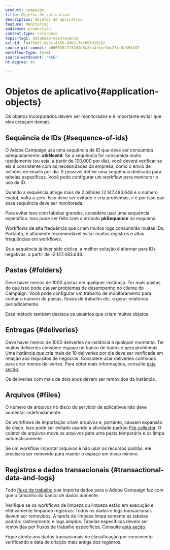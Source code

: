```yaml
---
product: campaign
title: Objetos de aplicativo
description: Objetos de aplicativo
feature: Monitoring
audience: production
content-type: reference
topic-tags: database-maintenance
exl-id: fb4798d7-0a2c-455b-86b6-3dcb5fd25c82
source-git-commit: b666535f7f82d1b8c2da4fbce1bc25cf8d39d187
workflow-type: tm+mt
source-wordcount: '466'
ht-degree: 4%

---
```


# Objetos de aplicativo{#application-objects}



Os objetos incorporados devem ser monitorados e é importante evitar que eles cresçam demais.

## Sequência de IDs {#sequence-of-ids}

O Adobe Campaign usa uma sequência de ID que deve ser consumida adequadamente: **xtkNewId**. Se a sequência for consumida muito rapidamente (ou seja, a partir de 100.000 por dia), você deverá verificar se ela é consistente com as necessidades da empresa, como o envio de milhões de emails por dia. É possível definir uma sequência dedicada para tabelas específicas. Você pode configurar um workflow para monitorar o uso da ID.

Quando a sequência atinge mais de 2 bilhões (2.147.483.648 é o número exato), volta a zero. Isso deve ser evitado e cria problemas, e é por isso que essa sequência deve ser monitorada.

Para evitar isso com tabelas grandes, considere usar uma sequência específica. Isso pode ser feito com o atributo **pkSequence** no esquema.

Workflows de alta frequência que criam muitos logs consumirão muitas IDs. Portanto, é altamente recomendável evitar muitos registros e altas frequências em workflows.

Se a sequência já tiver sido cíclica, a melhor solução é alternar para IDs negativas, a partir de -2.147.483.648.

## Pastas {#folders}

Deve haver menos de 1000 pastas em qualquer instância. Ter mais pastas do que isso pode causar problemas de desempenho no cliente do Campaign. Você pode configurar um trabalho de monitoramento para contar o número de pastas, fluxos de trabalho etc. e gerar relatórios periodicamente.

Esse método também destaca os usuários que criam muitos objetos.

## Entregas {#deliveries}

Deve haver menos de 1000 deliveries na instância a qualquer momento. Ter muitos deliveries consome espaço no banco de dados e gera problemas. Uma instância que cria mais de 10 deliveries por dia deve ser verificada em relação aos requisitos de negócios. Considere usar deliveries contínuos para criar menos deliveries. Para obter mais informações, consulte [esta seção](../../workflow/using/continuous-delivery.md).

Os deliveries com mais de dois anos devem ser removidos da instância.

## Arquivos {#files}

O número de arquivos no disco do servidor de aplicativos não deve aumentar indefinidamente.

Os workflows de importação criam arquivos e, portanto, causam expansão de disco. Isso pode ser evitado usando a atividade padrão [File collector](../../workflow/using/file-collector.md). O coletor de arquivos move os arquivos para uma pasta temporária e os limpa automaticamente.

Se um workflow importar arquivos e não usar os recursos padrão, ele precisará ser removido para manter o espaço em disco mínimo.

## Registros e dados transacionais {#transactional-data-and-logs}

Todo [fluxo de trabalho](../../workflow/using/data-life-cycle.md#work-table) que importa dados para o Adobe Campaign faz com que o tamanho do banco de dados aumente.

Verifique se os workflows de limpeza ou limpeza estão em execução e efetivamente limpando registros. Todos os dados e logs transacionais devem ser removidos. A tarefa de limpeza limpa somente as tabelas padrão: rastreamento e logs amplos. Tabelas específicas devem ser removidas por fluxos de trabalho específicos. Consulte [esta seção](../../workflow/using/monitoring-workflow-execution.md#purging-the-logs).

Fique atento aos dados transacionais de classificação por vencimento verificando a data de criação mais antiga dos registros.
